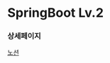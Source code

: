# SpringBoot Lv.2
### 상세페이지
[노션](https://shorthaired-centaur-0a3.notion.site/Spring-lv-2-16aa3d971a3c4174a3080bcf67d52dbc?pvs=4)
